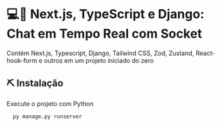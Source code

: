 
# 💻📱 Next.js, TypeScript e Django: Chat em Tempo Real com Socket

Contém Next.js, Typescript, Django, Tailwind CSS, Zod, Zustand, React-hook-form e outros em um projeto iniciado do zero


## ⛏️ Instalação

Execute o projeto com Python

```bash
  py manage.py runserver
``` 
